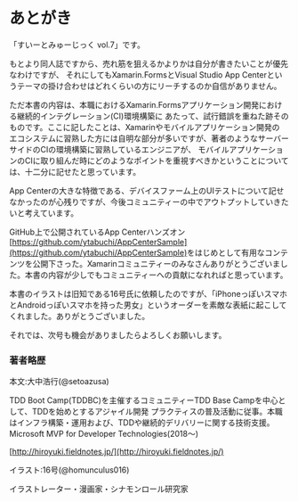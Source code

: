 # あとがき

「すいーとみゅーじっく vol.7」です。

もとより同人誌ですから、売れ筋を狙えるかよりかは自分が書きたいことが優先なわけですが、
それにしてもXamarin.FormsとVisual Studio App Centerというテーマの掛け合わせはどれくらいの方にリーチするのか自信がありません。

ただ本書の内容は、本職におけるXamarin.Formsアプリケーション開発における継続的インテグレーション(CI)環境構築に
あたって、試行錯誤を重ねた跡そのものです。ここに記したことは、Xamarinやモバイルアプリケーション開発の
エコシステムに習熟した方には自明な部分が多いですが、著者のようなサーバーサイドのCIの環境構築に習熟しているエンジニアが、
モバイルアプリケーションのCIに取り組んだ時にどのようなポイントを重視すべきかということについては、十二分に記せたと思っています。

App Centerの大きな特徴である、デバイスファーム上のUIテストについて記せなかったのが心残りですが、今後コミュニティーの中でアウトプットしていきたいと考えています。

GitHub上で公開されているApp Centerハンズオン<span class="footnote">[https://github.com/ytabuchi/AppCenterSample](https://github.com/ytabuchi/AppCenterSample)</span>をはじめとして有用なコンテンツを公開下さった。Xamarinコミュニティーのみなさんありがとうございました。本書の内容が少しでもコミュニティーへの貢献になれればと思っています。

本書のイラストは旧知である16号氏に依頼したのですが、「iPhoneっぽいスマホとAndroidっぽいスマホを持った男女」というオーダーを素敵な表紙に起こしてくれました。ありがとうございました。

それでは、次号も機会がありましたらよろしくお願いします。

### 著者略歴

<span class="profile">本文:大中浩行(\@setoazusa)</span>

TDD Boot Camp(TDDBC)を主催するコミュニティーTDD Base Campを中心として、TDDを始めとするアジャイル開発
プラクティスの普及活動に従事。本職はインフラ構築・運用および、TDDや継続的デリバリーに関する技術支援。
Microsoft MVP for Developer Technologies(2018～)

[http://hiroyuki.fieldnotes.jp/](http://hiroyuki.fieldnotes.jp/)

<span class="profile">イラスト:16号(\@homunculus016)</span>

イラストレーター・漫画家・シナモンロール研究家


